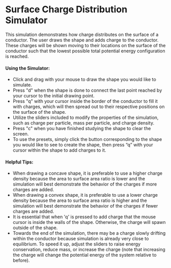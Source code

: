 # Surface Charge Distribution Simulator
This simulation demonstrates how charge distributes on the surface of a conductor. The user draws the shape and adds charge to the conductor. These charges will be shown moving to their locations on the surface of the conductor such that the lowest possible total potential energy configuration is reached. 

#### Using the Simulator:
- Click and drag with your mouse to draw the shape you would like to simulate.
- Press "d" when the shape is done to connect the last point reached by your cursor to the initial drawing point.
- Press "q" with your cursor inside the border of the conductor to fill it with charges, which will then spread out to their respective positions on the surface of the shape.
- Utilize the sliders included to modify the properties of the simulation, such as charge per particle, mass per particle, and charge density.
- Press "c" when you have finished studying the shape to clear the screen.
- To use the presets, simply click the button corresponding to the shape you would like to see to create the shape, then press “q” with your cursor within the shape to add charges to it.

#### Helpful Tips:
- When drawing a concave shape, it is preferable to use a higher charge density because the area to surface area ratio is lower and the simulation will best demonstrate the behavior of the charges if more charges are added.
- When drawing a convex shape, it is preferable to use a lower charge density because the area to surface area ratio is higher and the simulation will best demonstrate the behavior of the charges if fewer charges are added. 
- It is essential that when 'q' is pressed to add charge that the mouse cursor is inside the walls of the shape. Otherwise, the charge will spawn outside of the shape.
- Towards the end of the simulation, there may be a charge slowly drifting within the conductor because simulation is already very close to equilibrium. To speed it up, adjust the sliders to raise energy conservation, reduce mass, or increase the charge (note that increasing the charge will change the potential energy of the system relative to before).